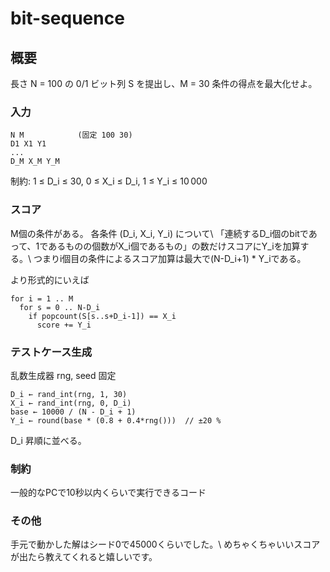 # bit-sequence

## 概要
長さ N = 100 の 0/1 ビット列 S を提出し、M = 30 条件の得点を最大化せよ。

### 入力
```
N M            (固定 100 30)
D1 X1 Y1
...
D_M X_M Y_M
```
制約: 1 ≤ D_i ≤ 30, 0 ≤ X_i ≤ D_i, 1 ≤ Y_i ≤ 10 000

### スコア
M個の条件がある。
各条件 (D_i, X_i, Y_i) について\\
「連続するD_i個のbitであって、1であるものの個数がX_i個であるもの」の数だけスコアにY_iを加算する。\\
つまりi個目の条件によるスコア加算は最大で(N-D_i+1) * Y_iである。

より形式的にいえば
```
for i = 1 .. M
  for s = 0 .. N-D_i
    if popcount(S[s..s+D_i-1]) == X_i
      score += Y_i
```

### テストケース生成
乱数生成器 rng, seed 固定
```
D_i ← rand_int(rng, 1, 30)
X_i ← rand_int(rng, 0, D_i)
base ← 10000 / (N - D_i + 1)
Y_i ← round(base * (0.8 + 0.4*rng()))  // ±20 %
```
D_i 昇順に並べる。

### 制約
一般的なPCで10秒以内くらいで実行できるコード

### その他
手元で動かした解はシード0で45000くらいでした。\\
めちゃくちゃいいスコアが出たら教えてくれると嬉しいです。
